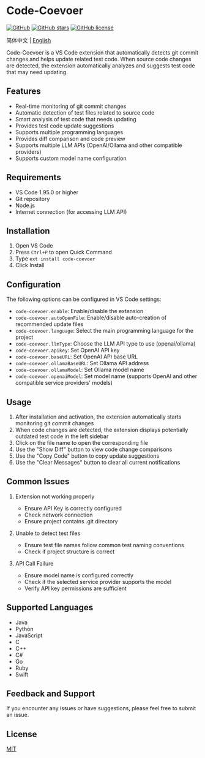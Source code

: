 # Code-Coevoer

[![GitHub](https://img.shields.io/badge/GitHub-Repository-brightgreen.svg?logo=github)](https://github.com/Delthin/code-coevoer)
[![GitHub stars](https://img.shields.io/github/stars/Delthin/code-coevoer.svg?style=social)](https://github.com/Delthin/code-coevoer)
[![GitHub license](https://img.shields.io/github/license/Delthin/code-coevoer.svg)](https://github.com/Delthin/code-coevoer/blob/main/LICENSE)

简体中文 | [English](./README.en.md)

Code-Coevoer is a VS Code extension that automatically detects git commit changes and helps update related test code. When source code changes are detected, the extension automatically analyzes and suggests test code that may need updating.

## Features

- Real-time monitoring of git commit changes
- Automatic detection of test files related to source code
- Smart analysis of test code that needs updating
- Provides test code update suggestions
- Supports multiple programming languages
- Provides diff comparison and code preview
- Supports multiple LLM APIs (OpenAI/Ollama and other compatible providers)
- Supports custom model name configuration

## Requirements

- VS Code 1.95.0 or higher
- Git repository
- Node.js
- Internet connection (for accessing LLM API)

## Installation

1. Open VS Code
2. Press `Ctrl+P` to open Quick Command
3. Type `ext install code-coevoer`
4. Click Install

## Configuration

The following options can be configured in VS Code settings:

* `code-coevoer.enable`: Enable/disable the extension
* `code-coevoer.autoOpenFile`: Enable/disable auto-creation of recommended update files
* `code-coevoer.language`: Select the main programming language for the project
* `code-coevoer.llmType`: Choose the LLM API type to use (openai/ollama)
* `code-coevoer.apikey`: Set OpenAI API key
* `code-coevoer.baseURL`: Set OpenAI API base URL
* `code-coevoer.ollamaBaseURL`: Set Ollama API address
* `code-coevoer.ollamaModel`: Set Ollama model name
* `code-coevoer.openaiModel`: Set model name (supports OpenAI and other compatible service providers' models)

## Usage

1. After installation and activation, the extension automatically starts monitoring git commit changes
2. When code changes are detected, the extension displays potentially outdated test code in the left sidebar
3. Click on the file name to open the corresponding file
4. Use the "Show Diff" button to view code change comparisons
5. Use the "Copy Code" button to copy update suggestions
6. Use the "Clear Messages" button to clear all current notifications

## Common Issues

1. Extension not working properly
   - Ensure API Key is correctly configured
   - Check network connection
   - Ensure project contains .git directory

2. Unable to detect test files
   - Ensure test file names follow common test naming conventions
   - Check if project structure is correct

3. API Call Failure
   - Ensure model name is configured correctly
   - Check if the selected service provider supports the model
   - Verify API key permissions are sufficient

## Supported Languages

- Java
- Python
- JavaScript
- C
- C++
- C#
- Go
- Ruby
- Swift

## Feedback and Support

If you encounter any issues or have suggestions, please feel free to submit an issue.

## License

[MIT](LICENSE)